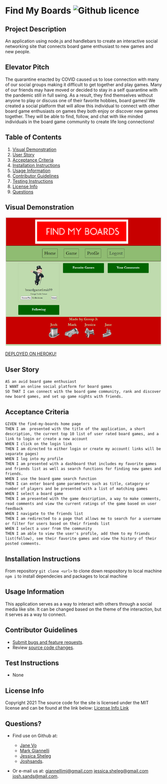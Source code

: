 # Find My Boards ![Github licence](http://img.shields.io/badge/license-MIT-blue.svg)

## Project Description

An application using node.js and handlebars to create an interactive social networking site that connects board game enthusiast to new games and new people.

## Elevator Pitch

The quarantine enacted by COVID caused us to lose connection with many of our social groups making it difficult to get together and play games.
Many of our friends may have moved or decided to stay in a self quarantine with the pandemic still in full swing. As a result, they find themselves
without anyone to play or discuss one of their favorite hobbies, board games! We created a social platform that will allow this individual to connect
with other board game enthusiasts on games they both enjoy or discover new games together. They will be able to find, follow, and chat with like minded individuals 
in the board game community to create life long connections!

## Table of Contents

1. [Visual Demonstration](#visual-demonstration)
2. [User Story](#user-story)
3. [Acceptance Criteria](#acceptance-criteria)
4. [Installation Instructions](#installation-instructions)
5. [Usage Information](#usage-information)
6. [Contributor Guidelines](#contributor-guidelines)
7. [Testing Instructions](#testing-instructions)
8. [License Info](#license-info)
9. [Questions](#questions)

## Visual Demonstration

![FindMyBoards GIF/Snapshot](./assets/snapshot.png)

[DEPLOYED ON HEROKU!](https://findmyboards.herokuapp.com/)

<!-- [CLICK HERE FOR THE FULL DEMONSTRATION VIDEO!](https:/) -->

## User Story

    AS an avid board game enthusiast
    I WANT an online social platform for board games
    SO THAT I can connect with the board game community, rank and discover new board games, and set up game nights with friends. 

## Acceptance Criteria

    GIVEN the find-my-boards home page
    THEN I am  presented with the title of the application, a short description, the current top 10 list of user rated board games, and a link to login or create a new account
    WHEN I click on the login link
    THEN I am directed to either login or create my account( links will be separate pages)
    WHEN I log into my profile
    THEN I am presented with a dashboard that includes my favorite games and friends list as well as search functions for finding new games and friends.
    WHEN I use the board game search function
    THEN I can enter board game parameters such as title, catagory or number of players and be presented with a list of matching games 
    WHEN I select a board game
    THEN I am presented with the game description, a way to make comments, read comments and view the current ratings of the game based on user feedback
    WHEN I navigate to the friends list
    THEN I am redirected to a page that allows me to search for a username or filter for users based on their friends list
    WHEN I select a user from the community
    THEN I am able to view the user's profile, add them to my friends list(follow), see their favorite games and view the history of their posted comments. 

## Installation Instructions

From repository `git clone <url>` to clone down respository to local machine
`npm i` to install dependecies and packages to local machine


## Usage Information

This application serves as a way to interact with others through a social media like site. It can be changed based on the theme of the interaction, but it serves as a way to connect. 

## Contributor Guidelines

* [Submit bugs and feature requests](https://github.com/janekv20/FindMyBoards/issues).
* Review [source code changes](https://github.com/janekv20/FindMyBoards/pulls).

## Test Instructions

* None

## License Info

Copyright 2021
The source code for the site is licensed under the MIT license and can be found at the link below:
[License Info Link](https://opensource.org/licenses/MIT)
      

## Questions?

* Find use on Github at:
    * [Jane Vo](https://github.com/janekv20)
    * [Mark Giannelli](https://github.com/mjgiannelli)
    * [Jessica Sheleg](https://github.com/JSheleg)
    * [Joshsands](http://github.com/Joshsands).

* Or e-mail us at:
giannellimj@gmail.com
jessica.sheleg@gmail.com
josh.sands@mail.com.




